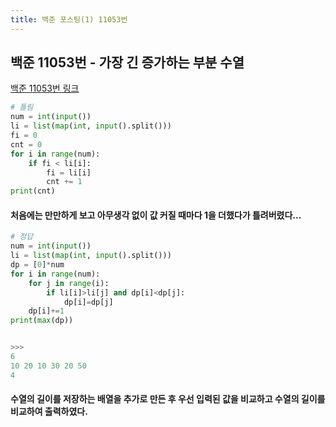 ```yaml
---
title: 백준 포스팅(1) 11053번
---
```


## 백준 11053번 - 가장 긴 증가하는 부분 수열

[백준 11053번 링크](https://www.acmicpc.net/problem/11053)

```python
# 틀림 
num = int(input())
li = list(map(int, input().split()))
fi = 0
cnt = 0
for i in range(num):
    if fi < li[i]:
        fi = li[i]
        cnt += 1
print(cnt)
```

#### 처음에는 만만하게 보고 아무생각 없이 값 커질 때마다 1을 더했다가 틀려버렸다... 

```python
# 정답
num = int(input())
li = list(map(int, input().split()))
dp = [0]*num
for i in range(num):
    for j in range(i):
        if li[i]>li[j] and dp[i]<dp[j]:
            dp[i]=dp[j]
    dp[i]+=1
print(max(dp))


>>>
6
10 20 10 30 20 50
4
```


#### 수열의 길이를 저장하는 배열을 추가로 만든 후 우선 입력된 값을 비교하고 수열의 길이를 비교하여 출력하였다.